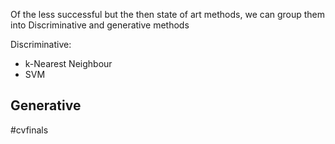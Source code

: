 Of the less successful but the then state of art methods, we can group them into Discriminative and generative methods

Discriminative:
- k-Nearest Neighbour
- SVM

Generative
-

#cvfinals